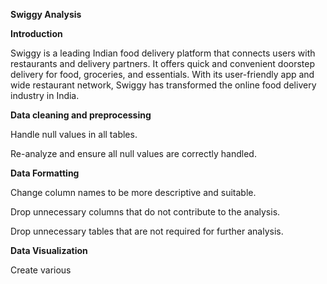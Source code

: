 **Swiggy Analysis**

**Introduction**

Swiggy is a leading Indian food delivery platform that connects users with restaurants and delivery partners. It offers quick and convenient doorstep delivery for food, groceries, and essentials. With its user-friendly app and wide restaurant network, Swiggy has transformed the online food delivery industry in India.

**Data cleaning and preprocessing**

  Handle null values in all tables.

  Re-analyze and ensure all null values are correctly handled.

  **Data Formatting**

  Change column names to be more descriptive and suitable.
        
  Drop unnecessary columns that do not contribute to the analysis.
        
  Drop unnecessary tables that are not required for further analysis.

  **Data Visualization**

  Create various
